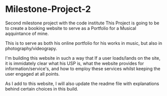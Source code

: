 # Milestone-Project-2
Second milestone project with the code institute
This Project is going to be to create a booking website to serve as a Portfolio for a Musical aqquintance of mine. 

This is to serve as both his online portfolio for his works in music, but also in photography/videograpy.

I'm building this website in such a way that If a user loads/lands on the site, it is immidately clear what his USP is, what the website provides for information/service's, and how to employ these services whilst keeping the user engaged at all points. 

As I add to this website, I will also update the readme file with explanations behind certain choices in this build. 

